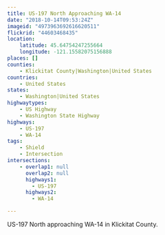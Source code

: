 ```yaml
---
title: US-197 North Approaching WA-14
date: "2018-10-14T09:53:24Z"
imageid: "4973963692616620511"
flickrid: "44603468435"
location:
    latitude: 45.64754247255664
    longitude: -121.15582075156888
places: []
counties:
    - Klickitat County|Washington|United States
countries:
    - United States
states:
    - Washington|United States
highwaytypes:
    - US Highway
    - Washington State Highway
highways:
    - US-197
    - WA-14
tags:
    - Shield
    - Intersection
intersections:
    - overlap1: null
      overlap2: null
      highways1:
        - US-197
      highways2:
        - WA-14

---
```

US-197 North approaching WA-14 in Klickitat County.